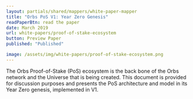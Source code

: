 ```yaml
---
layout: partials/shared/mappers/white-paper-mapper
title: "Orbs PoS V1: Year Zero Genesis"
readPaperBtn: read the paper
date: March 2019
url: white-papers/proof-of-stake-ecosystem
button: Preview Paper
published: "Published"

image: /assets/img/white-papers/proof-of-stake-ecosystem.png
---
```


The Orbs Proof-of-Stake (PoS) ecosystem is the back bone of the Orbs network and the Universe that is being created. This document is provided for discussion purposes and presents the PoS architecture and model in its Year Zero genesis, implemented in V1.
